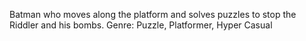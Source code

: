  Batman who moves along the platform and solves puzzles to stop the Riddler and his bombs.
 Genre:	Puzzle, Platformer, Hyper Casual

